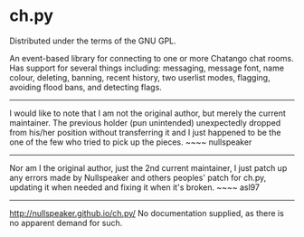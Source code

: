 ch.py
=====
Distributed under the terms of the GNU GPL. 

  An event-based library for connecting to one or more Chatango chat rooms. Has support 
for several things including: messaging, message font, name colour, deleting, banning, recent 
history, two userlist modes, flagging, avoiding flood bans, and detecting flags.

----
  I would like to note that I am not the original author, but merely the current maintainer.
The previous holder (pun unintended) unexpectedly dropped from his/her position without transferring
it and I just happened to be the one of the few who tried to pick up the pieces. ~~~~ nullspeaker

----
  Nor am I the original author, just the 2nd current maintainer, I just patch up
any errors made by Nullspeaker and others peoples' patch for ch.py, updating it
when needed and fixing it when it's broken. ~~~~ asl97

----
http://nullspeaker.github.io/ch.py/
No documentation supplied, as there is no apparent demand for such.
